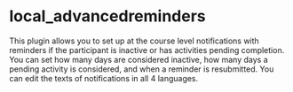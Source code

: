 # local_advancedreminders
This plugin allows you to set up at the course level notifications with reminders if the participant is inactive or has activities pending completion.
You can set how many days are considered inactive, how many days a pending activity is considered, and when a reminder is resubmitted. You can edit the texts of notifications in all 4 languages.
